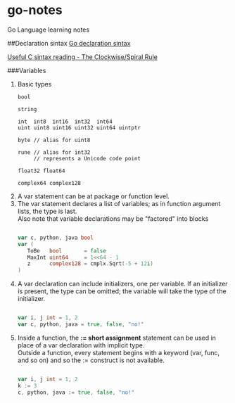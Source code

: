 # go-notes

Go Language learning notes

##Declaration sintax
[Go declaration sintax](http://blog.golang.org/gos-declaration-syntax)

[Useful C sintax reading - The Clockwise/Spiral Rule](http://c-faq.com/decl/spiral.anderson.html)

###Variables
1. Basic types  
   ```
   bool

   string

   int  int8  int16  int32  int64
   uint uint8 uint16 uint32 uint64 uintptr

   byte // alias for uint8

   rune // alias for int32
        // represents a Unicode code point

   float32 float64

   complex64 complex128
   ```  
2. A var statement can be at package or function level.  
3. The var statement declares a list of variables; as in function argument lists, the type is last.  
   Also note that variable declarations may be "factored" into blocks
   ```Go
   
   var c, python, java bool  
   var (
	  ToBe   bool       = false
	  MaxInt uint64     = 1<<64 - 1
	  z      complex128 = cmplx.Sqrt(-5 + 12i)
   )
   
   ```  
4. A var declaration can include initializers, one per variable. If an initializer is present, the type can be omitted; the variable will take the type of the initializer.  
   ```Go
   
   var i, j int = 1, 2  
   var c, python, java = true, false, "no!"
   ```  
5. Inside a function, the **:= short assignment** statement can be used in place of a var declaration with implicit type.  
   Outside a function, every statement begins with a keyword (var, func, and so on) and so the := construct is not available.  
   ```Go
   
   var i, j int = 1, 2  
   k := 3  
   c, python, java := true, false, "no!"
   ```

